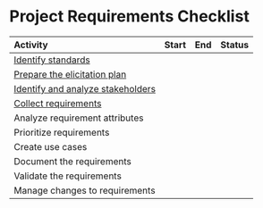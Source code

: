 # Project Requirements Checklist

| Activity       | Start     | End     | Status     |
| :------------- | :----------: | -----------: | -----------: |
| [Identify standards](https://github.com/VDTS/reqs/blob/main/reqs-standards.md)  |    |     |     |
| [Prepare the elicitation plan](https://github.com/VDTS/reqs/blob/main/reqs-elicitation-plan.md)  |    |     |     |
| [Identify and analyze stakeholders](https://github.com/VDTS/reqs/blob/main/reqs-stakeholders.md)  |    |     |     |
| [Collect requirements](https://github.com/VDTS/reqs/blob/main/reqs-traceability-matrix)  |    |     |     |
| Analyze requirement attributes  |    |     |     |
| Prioritize requirements  |    |     |     |
| Create use cases  |    |     |     |
| Document the requirements  |    |     |     |
| Validate the requirements  |    |     |     |
| Manage changes to requirements  |    |     |     |

